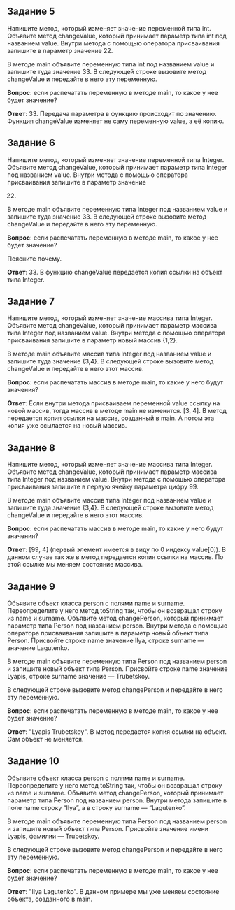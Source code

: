 ## Задание 5

Напишите метод, который изменяет значение переменной типа int. Объявите метод changeValue, который принимает параметр
типа int под названием value. Внутри метода с помощью оператора присваивания запишите в параметр значение 22.

В методе main объявите переменную типа int под названием value и запишите туда значение 33. В следующей строке вызовите
метод changeValue и передайте в него эту переменную.

**Вопрос**: если распечатать переменную в методе main, то какое у нее будет значение?

**Ответ**: 33. Передача параметра в функцию происходит по значению. Функция changeValue изменяет не саму переменную
value, а её копию.

## Задание 6

Напишите метод, который изменяет значение переменной типа Integer. Объявите метод changeValue, который принимает
параметр типа Integer под названием value. Внутри метода с помощью оператора присваивания запишите в параметр значение

22.

В методе main объявите переменную типа Integer под названием value и запишите туда значение 33. В следующей строке
вызовите метод changeValue и передайте в него эту переменную.

**Вопрос**: если распечатать переменную в методе main, то какое у нее будет значение?

Поясните почему.

**Ответ**: 33. В функцию changeValue передается копия ссылки на объект типа Integer.

## **Задание 7**

Напишите метод, который изменяет значение массива типа Integer. Объявите метод changeValue, который принимает параметр
массива типа Integer под названием value. Внутри метода с помощью оператора присваивания запишите в параметр новый
массив {1,2}.

В методе main объявите массив типа Integer под названием value и запишите туда значение {3,4}. В следующей строке
вызовите метод changeValue и передайте в него этот массив.

**Вопрос**: если распечатать массив в методе main, то какие у него будут значения?

**Ответ**: Если внутри метода присваиваем переменной value ссылку на новой массив, тогда массив в методе main не
изменится. [3, 4].
В метод передается копия ссылки на массив, созданный в main. А потом эта копия уже ссылается на новый массив.

## **Задание 8**

Напишите метод, который изменяет значение массива типа Integer. Объявите метод changeValue, который принимает параметр
массива типа Integer под названием value. Внутри метода с помощью оператора присваивания запишите в первую ячейку
параметра цифру 99.

В методе main объявите массив типа Integer под названием value и запишите туда значение {3,4}. В следующей строке
вызовите метод changeValue и передайте в него этот массив.

**Вопрос**: если распечатать массив в методе main, то какие у него будут значения?

**Ответ**: [99, 4] (первый элемент имеется в виду по 0 индексу value[0]). В данном случае так же в метод передается
копия ссылки на массив. По этой ссылке мы меняем состояние массива.

## **Задание 9**

Объявите объект класса person с полями name и surname. Переопределите у него метод toString так, чтобы он возвращал
строку из name и surname. Объявите метод changePerson, который принимает параметр типа Person под названием person.
Внутри метода с помощью оператора присваивания запишите в параметр новый объект типа Person. Присвойте строке name
значение Ilya, строке surname — значение Lagutenko.

В методе main объявите переменную типа Person под названием person и запишите новый объект типа Person. Присвойте строке
name значение Lyapis, строке surname значение — Trubetskoy.

В следующей строке вызовите метод changePerson и передайте в него эту переменную.

**Вопрос**: если распечатать переменную в методе main, то какое у нее будет значение?

**Ответ**: "Lyapis Trubetskoy". В метод передается копия ссылки на объект. Сам объект не меняется.

## Задание 10

Объявите объект класса person с полями name и surname. Переопределите у него метод toString так, чтобы он возвращал
строку из name и surname. Объявите метод changePerson, который принимает параметр типа Person под названием person.
Внутри метода запишите в поле name строку “Ilya”, а в строку surname — “Lagutenko”.

В методе main объявите переменную типа Person под названием person и запишите новый объект типа Person. Присвойте
значение имени Lyapis, фамилии — Trubetskoy.

В следующей строке вызовите метод changePerson и передайте в него эту переменную.

**Вопрос**: если распечатать переменную в методе main, то какое у нее будет значение?

**Ответ**: "Ilya Lagutenko". В данном примере мы уже меняем состояние объекта, созданного в main.


